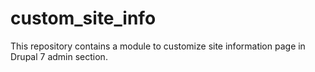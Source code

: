 # custom_site_info
This repository contains a module to customize site information page in Drupal 7 admin section.

